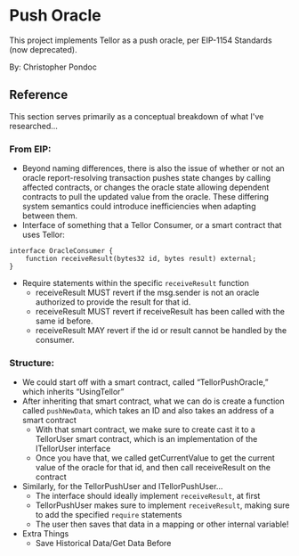 # Push Oracle
This project implements Tellor as a push oracle, per EIP-1154 Standards (now deprecated).

By: Christopher Pondoc

## Reference

This section serves primarily as a conceptual breakdown of what I've researched...

### From EIP:
* Beyond naming differences, there is also the issue of whether or not an oracle report-resolving transaction pushes state changes by calling affected contracts, or changes the oracle state allowing dependent contracts to pull the updated value from the oracle. These differing system semantics could introduce inefficiencies when adapting between them.
* Interface of something that a Tellor Consumer, or a smart contract that uses Tellor:
``` solidity
interface OracleConsumer {
    function receiveResult(bytes32 id, bytes result) external;
}
```
* Require statements within the specific `receiveResult` function
    - receiveResult MUST revert if the msg.sender is not an oracle authorized to provide the result for that id.
    - receiveResult MUST revert if receiveResult has been called with the same id before.
    - receiveResult MAY revert if the id or result cannot be handled by the consumer.

### Structure:
* We could start off with a smart contract, called “TellorPushOracle,” which inherits “UsingTellor”
* After inheriting that smart contract, what we can do is create a function called `pushNewData`, which takes an ID and also takes an address of a smart contract
    - With that smart contract, we make sure to create cast it to a TellorUser smart contract, which is an implementation of the ITellorUser interface
    - Once you have that, we called getCurrentValue to get the current value of the oracle for that id, and then call receiveResult on the contract
* Similarly, for the TellorPushUser and ITellorPushUser…
    - The interface should ideally implement `receiveResult`, at first
    - TellorPushUser makes sure to implement `receiveResult`, making sure to add the specified `require` statements
    - The user then saves that data in a mapping or other internal variable!
* Extra Things
    - Save Historical Data/Get Data Before
